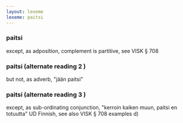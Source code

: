 ```yaml
---
layout: lexeme
lexeme: paitsi
---
```


###  paitsi 
except, as adposition, complement is partitive, see VISK § 708


###  paitsi  (alternate reading 2 )

but not, as adverb, "jään paitsi"


###  paitsi  (alternate reading 3 )

except, as sub-ordinating conjunction, "kerroin kaiken muun, paitsi en totuutta" UD Finnish, see also VISK § 708 examples d)

